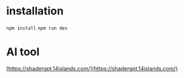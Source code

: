 # installation

`npm install`
`npm run dev`

# AI tool

[https://shadergpt.14islands.com/](https://shadergpt.14islands.com/)

